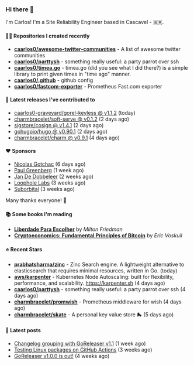 ### Hi there 👋

I'm Carlos! I'm a Site Reliability Engineer based in Cascavel - 🇧🇷.

#### 👨‍💻 Repositories I created recently
- **[caarlos0/awesome-twitter-communities](https://github.com/caarlos0/awesome-twitter-communities)** - A list of awesome twitter communities
- **[caarlos0/parttysh](https://github.com/caarlos0/parttysh)** - something really useful: a party parrot over ssh
- **[caarlos0/timea.go](https://github.com/caarlos0/timea.go)** - timea.go (did you see what I did there?) is a simple library to print given times in &#34;time ago&#34; manner.
- **[caarlos0/.github](https://github.com/caarlos0/.github)** - github config
- **[caarlos0/fastcom-exporter](https://github.com/caarlos0/fastcom-exporter)** - Prometheus Fast.com exporter

#### 🚀 Latest releases I've contributed to


- [caarlos0-graveyard/gorel-keyless @ v1.1.2](https://github.com/caarlos0-graveyard/gorel-keyless/releases/tag/v1.1.2) (today)
- [charmbracelet/soft-serve @ v0.1.2](https://github.com/charmbracelet/soft-serve/releases/tag/v0.1.2) (2 days ago)
- [sigstore/cosign @ v1.4.1](https://github.com/sigstore/cosign/releases/tag/v1.4.1) (2 days ago)
- [gohugoio/hugo @ v0.90.1](https://github.com/gohugoio/hugo/releases/tag/v0.90.1) (2 days ago)
- [charmbracelet/charm @ v0.9.1](https://github.com/charmbracelet/charm/releases/tag/v0.9.1) (4 days ago)

#### ❤️ Sponsors
- [Nicolas Gotchac](https://github.com/ngotchac) (6 days ago)
- [Paul Greenberg](https://github.com/greenpau) (1 week ago)
- [Jan De Dobbeleer](https://github.com/JanDeDobbeleer) (2 weeks ago)
- [Loophole Labs](https://github.com/loopholelabs) (3 weeks ago)
- [Suborbital](https://github.com/suborbital) (3 weeks ago)

Many thanks everyone! 🙏

#### 📚 Some books I'm reading
- **[Liberdade Para Escolher](https://www.goodreads.com/book/show/17238591-liberdade-para-escolher)** by _Milton Friedman_
- **[Cryptoeconomics: Fundamental Principles of Bitcoin](https://www.goodreads.com/book/show/56919322-cryptoeconomics)** by _Eric Voskuil_

#### ⭐ Recent Stars


- **[prabhatsharma/zinc](https://github.com/prabhatsharma/zinc)** - Zinc Search engine. A lightweight alternative to elasticsearch that requires minimal resources, written in Go. (today)
- **[aws/karpenter](https://github.com/aws/karpenter)** - Kubernetes Node Autoscaling: built for flexibility, performance, and scalability. https://karpenter.sh (4 days ago)
- **[caarlos0/parttysh](https://github.com/caarlos0/parttysh)** - something really useful: a party parrot over ssh (4 days ago)
- **[charmbracelet/promwish](https://github.com/charmbracelet/promwish)** - Prometheus middleware for wish (4 days ago)
- **[charmbracelet/skate](https://github.com/charmbracelet/skate)** - A personal key value store 🛼 (5 days ago)

#### 📄 Latest posts
- [Changelog grouping with GoReleaser v1.1](https://carlosbecker.com/posts/goreleaser-changelog-groups/) (1 week ago)
- [Testing Linux packages on GitHub Actions](https://carlosbecker.com/posts/linux-pkgs-github-actions/) (3 weeks ago)
- [GoReleaser v1.0.0 is out!](https://carlosbecker.com/posts/goreleaser-v1/) (4 weeks ago)

